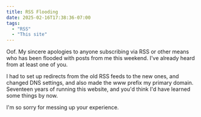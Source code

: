 ```yaml
---
title: RSS Flooding
date: 2025-02-16T17:38:36-07:00
tags:
  - "RSS"
  - "This site"
---
```


Oof. My sincere apologies to anyone subscribing via RSS or other means who has been flooded with posts from me this weekend. I've already heard from at least one of you.

I had to set up redirects from the old RSS feeds to the new ones, and changed DNS settings, and also made the www prefix my primary domain. Seventeen years of running this website, and you'd think I'd have learned some things by now.

I'm so sorry for messing up your experience.